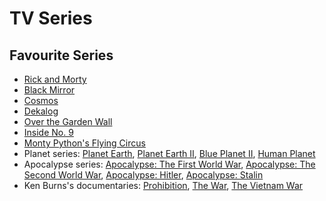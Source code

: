 # TV Series

## Favourite Series

* [Rick and Morty](https://www.imdb.com/title/tt2861424/)
* [Black Mirror](https://www.imdb.com/title/tt2085059/)
* [Cosmos](https://www.imdb.com/title/tt2395695/)
* [Dekalog](https://www.imdb.com/title/tt0092337/)
* [Over the Garden Wall](https://www.imdb.com/title/tt3718778/)
* [Inside No. 9](https://www.imdb.com/title/tt2674806/)
* [Monty Python's Flying Circus](https://www.imdb.com/title/tt0063929/)
* Planet series: [Planet Earth](https://www.imdb.com/title/tt0795176/), [Planet Earth II](https://www.imdb.com/title/tt5491994/), [Blue Planet II](https://www.imdb.com/title/tt6769208), [Human Planet](https://www.imdb.com/title/tt1806234/)
* Apocalypse series: [Apocalypse: The First World War](https://www.imdb.com/title/tt3638584/), [Apocalypse: The Second World War](https://www.imdb.com/title/tt1508238), [Apocalypse: Hitler](https://www.imdb.com/title/tt2094220/), [Apocalypse: Stalin](https://www.imdb.com/title/tt5287808/)
* Ken Burns's documentaries: [Prohibition](https://www.imdb.com/title/tt1950799/), [The War](https://www.imdb.com/title/tt0996994/), [The Vietnam War](https://www.imdb.com/title/tt1877514/)

